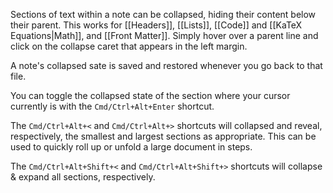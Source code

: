 Sections of text within a note can be collapsed, hiding their content below their parent. This works for [[Headers]], [[Lists]], [[Code]] and [[KaTeX Equations|Math]], and [[Front Matter]]. Simply hover over a parent line and click on the collapse caret that appears in the left margin.

A note's collapsed sate is saved and restored whenever you go back to that file.

You can toggle the collapsed state of the section where your cursor currently is with the `Cmd/Ctrl+Alt+Enter` shortcut.

The `Cmd/Ctrl+Alt+<` and `Cmd/Ctrl+Alt+>` shortcuts will collapsed and reveal, respectively, the smallest and largest sections as appropriate. This can be used to quickly roll up or unfold a large document in steps.

The `Cmd/Ctrl+Alt+Shift+<` and `Cmd/Ctrl+Alt+Shift+>` shortcuts will collapse & expand all sections, respectively.